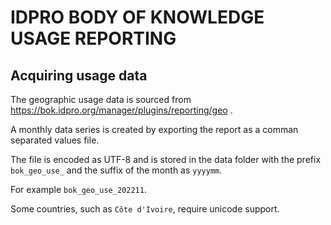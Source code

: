 # IDPRO BODY OF KNOWLEDGE USAGE REPORTING

## Acquiring usage data

The geographic usage data is sourced from https://bok.idpro.org/manager/plugins/reporting/geo .

A monthly data series is created by exporting the report as a comman separated values file.

The file is encoded as UTF-8 and is stored in the data folder with the prefix `bok_geo_use_` and the suffix of the month as `yyyymm`.

For example `bok_geo_use_202211`.

Some countries, such as `Côte d'Ivoire`, require unicode support.


